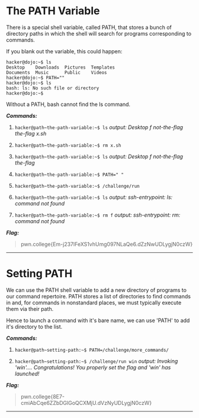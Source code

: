 # The PATH Variable

There is a special shell variable, called PATH, that stores a bunch of directory paths in which the shell will search for programs corresponding to commands.

If you blank out the variable, this could happen:
```
hacker@dojo:~$ ls
Desktop    Downloads  Pictures  Templates
Documents  Music      Public    Videos
hacker@dojo:~$ PATH=""
hacker@dojo:~$ ls
bash: ls: No such file or directory
hacker@dojo:~$
```

Without a PATH, bash cannot find the ls command.

***Commands:***

1) `hacker@path~the-path-variable:~$ ls`  *output: Desktop  f  not-the-flag  the-flag  x.sh*

2) `hacker@path~the-path-variable:~$ rm x.sh`

3) `hacker@path~the-path-variable:~$ ls`  *output: Desktop  f  not-the-flag  the-flag*

4) `hacker@path~the-path-variable:~$ PATH=" "`

5) `hacker@path~the-path-variable:~$ /challenge/run`

6) `hacker@path~the-path-variable:~$ ls`  *output: ssh-entrypoint: ls: command not found*

7) `hacker@path~the-path-variable:~$ rm f`  *output: ssh-entrypoint: rm: command not found*

***Flag:***

>pwn.college{Em-j237lFeXS1vhUmg097NLaQe6.dZzNwUDLygjN0czW}
---

# Setting PATH

We can use the PATH shell variable to add a new directory of programs to our command repertoire. PATH stores a list of directories to find commands in and, for commands in nonstandard places, we must typically execute them via their path.

Hence to launch a command with it's bare name, we can use 'PATH' to add it's directory to the list.

***Commands:***

1) `hacker@path~setting-path:~$ PATH=/challenge/more_commands/`

2) `hacker@path~setting-path:~$ /challenge/run win`
*output: Invoking 'win'....
Congratulations! You properly set the flag and 'win' has launched!*

***Flag:***

>pwn.college{8E7-cmiAbCqe6ZZbDGlGoQCXMjU.dVzNyUDLygjN0czW}
---

# 
